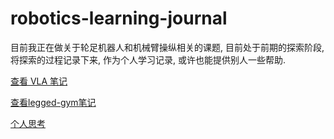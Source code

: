 # robotics-learning-journal
目前我正在做关于轮足机器人和机械臂操纵相关的课题, 目前处于前期的探索阶段, 将探索的过程记录下来, 作为个人学习记录, 或许也能提供别人一些帮助. 

[查看 VLA 笔记](./VLA入门理解.md)

[查看legged-gym笔记](./legged_gym解读.md)

[个人思考](./个人想法.md)

